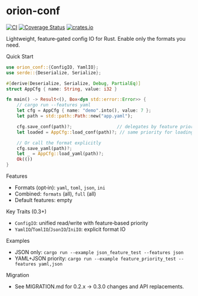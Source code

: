 # orion-conf
[![CI](https://github.com/galaxy-sec/orion-conf/workflows/CI/badge.svg)](https://github.com/galaxy-sec/orion-conf/actions)
[![Coverage Status](https://codecov.io/gh/galaxy-sec/orion-conf/branch/main/graph/badge.svg)](https://codecov.io/gh/galaxy-sec/orion-conf)
[![crates.io](https://img.shields.io/crates/v/orion-conf.svg)](https://crates.io/crates/orion-conf)

Lightweight, feature‑gated config IO for Rust. Enable only the formats you need.

Quick Start

```rust
use orion_conf::{ConfigIO, YamlIO};
use serde::{Deserialize, Serialize};

#[derive(Deserialize, Serialize, Debug, PartialEq)]
struct AppCfg { name: String, value: i32 }

fn main() -> Result<(), Box<dyn std::error::Error>> {
    // cargo run --features yaml
    let cfg = AppCfg { name: "demo".into(), value: 7 };
    let path = std::path::Path::new("app.yaml");

    cfg.save_conf(path)?;                 // delegates by feature priority (YAML > TOML > JSON > INI)
    let loaded = AppCfg::load_conf(path)?; // same priority for loading

    // Or call the format explicitly
    cfg.save_yaml(path)?;
    let _ = AppCfg::load_yaml(path)?;
    Ok(())
}
```

Features

- Formats (opt‑in): `yaml`, `toml`, `json`, `ini`
- Combined: `formats` (all), `full` (all)
- Default features: empty

Key Traits (0.3+)

- `ConfigIO`: unified read/write with feature‑based priority
- `YamlIO`/`TomlIO`/`JsonIO`/`IniIO`: explicit format IO

Examples

- JSON only: `cargo run --example json_feature_test --features json`
- YAML+JSON priority: `cargo run --example feature_priority_test --features yaml,json`

Migration

- See MIGRATION.md for 0.2.x → 0.3.0 changes and API replacements.
